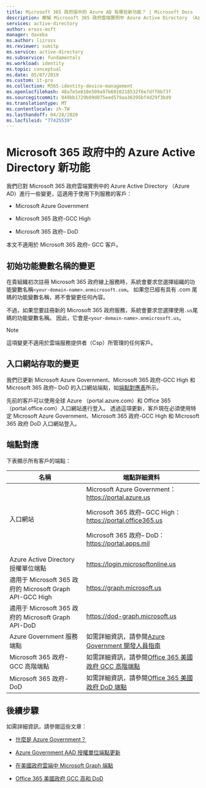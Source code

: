 ```yaml
---
title: Microsoft 365 政府版中的 Azure AD 有哪些新功能？ | Microsoft Docs
description: 瞭解 Microsoft 365 政府雲端實例中 Azure Active Directory （Azure AD）的一些變更，這可能會對您造成影響。
services: active-directory
author: eross-msft
manager: daveba
ms.author: lizross
ms.reviewer: sumitp
ms.service: active-directory
ms.subservice: fundamentals
ms.workload: identity
ms.topic: conceptual
ms.date: 05/07/2019
ms.custom: it-pro
ms.collection: M365-identity-device-management
ms.openlocfilehash: 48a7e5e810e509a97b6010218532f6e7dff0b73f
ms.sourcegitcommit: 849bb1729b89d075eed579aa36395bf4d29f3bd9
ms.translationtype: MT
ms.contentlocale: zh-TW
ms.lasthandoff: 04/28/2020
ms.locfileid: "77425539"
---
```

# <a name="whats-new-for-azure-active-directory-in-microsoft-365-government"></a>Microsoft 365 政府中的 Azure Active Directory 新功能

我們已對 Microsoft 365 政府雲端實例中的 Azure Active Directory （Azure AD）進行一些變更，這適用于使用下列服務的客戶：

- Microsoft Azure Government

- Microsoft 365 政府-GCC High

- Microsoft 365 政府– DoD

本文不適用於 Microsoft 365 政府– GCC 客戶。

## <a name="changes-to-the-initial-domain-name"></a>初始功能變數名稱的變更

在貴組織初次註冊 Microsoft 365 政府線上服務時，系統會要求您選擇組織的功能變數名稱`<your-domain-name>.onmicrosoft.com`。 如果您已經有具有 .com 尾碼的功能變數名稱，將不會變更任何內容。

不過，如果您要註冊新的 Microsoft 365 政府服務，系統會要求您選擇使用`.us`尾碼的功能變數名稱。 因此，它會是`<your-domain-name>.onmicrosoft.us`。

>[!Note]
>這項變更不適用於雲端服務提供者（Csp）所管理的任何客戶。

## <a name="changes-to-portal-access"></a>入口網站存取的變更

我們已更新 Microsoft Azure Government、Microsoft 365 政府-GCC High 和 Microsoft 365 政府– DoD 的入口網站端點，如[端點對應表](#endpoint-mapping)所示。

先前的客戶可以使用全球 Azure （portal.azure.com）和 Office 365 （portal.office.com）入口網站進行登入。 透過這項更新，客戶現在必須使用特定 Microsoft Azure Government、Microsoft 365 政府-GCC High 和 Microsoft 365 政府 DoD 入口網站登入。

## <a name="endpoint-mapping"></a>端點對應

下表顯示所有客戶的端點：

| 名稱 | 端點詳細資料 |
|------|------------------|
| 入口網站 |Microsoft Azure Government：https://portal.azure.us<p>Microsoft 365 政府– GCC High：https://portal.office365.us<p>Microsoft 365 政府– DoD：https://portal.apps.mil |
| Azure Active Directory 授權單位端點 | https://login.microsoftonline.us |
| 適用于 Microsoft 365 政府的 Microsoft Graph API-GCC High | https://graph.microsoft.us |
| 適用于 Microsoft 365 政府的 Microsoft Graph API-DoD | https://dod-graph.microsoft.us |
| Azure Government 服務端點 | 如需詳細資訊，請參閱[Azure Government 開發人員指南](https://docs.microsoft.com/azure/azure-government/documentation-government-developer-guide) |
| Microsoft 365 政府-GCC 高階端點 | 如需詳細資訊，請參閱[Office 365 美國政府 GCC 高階端點](https://docs.microsoft.com/office365/enterprise/office-365-u-s-government-gcc-high-endpoints) |
| Microsoft 365 政府-DoD | 如需詳細資訊，請參閱[Office 365 美國政府 DoD 端點](https://docs.microsoft.com/office365/enterprise/office-365-u-s-government-dod-endpoints) |

## <a name="next-steps"></a>後續步驟

如需詳細資訊，請參閱這些文章：

- [什麼是 Azure Government？](https://docs.microsoft.com/azure/azure-government/documentation-government-welcome)

- [Azure Government AAD 授權單位端點更新](https://devblogs.microsoft.com/azuregov/azure-government-aad-authority-endpoint-update/)

- [在美國政府雲端中 Microsoft Graph 端點](https://developer.microsoft.com/graph/blogs/new-microsoft-graph-endpoints-in-us-government-cloud/)

- [Office 365 美國政府 GCC 高和 DoD](https://docs.microsoft.com/office365/servicedescriptions/office-365-platform-service-description/office-365-us-government/gcc-high-and-dod)
